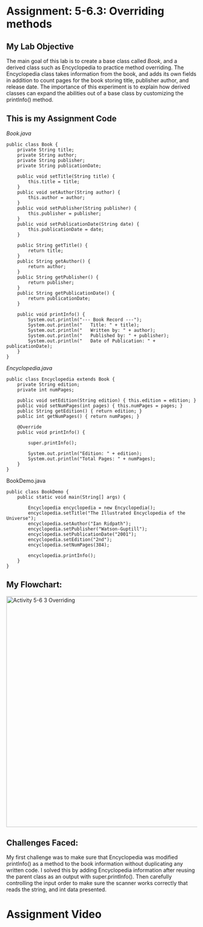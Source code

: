 # Assignment: 5-6.3: Overriding methods
## My Lab Objective
The main goal of this lab is to create a base class called *Book*, and a derived class such as Encyclopedia to practice method overriding. The Encyclopedia class takes information from the book, and adds its own fields in addition to count pages for the book storing title, publisher author, and release date. The importance of this experiment is to explain how derived classes can expand the abilities out of a base class by customizing the printInfo() method.

## This is my Assignment Code

*Book.java*

```
public class Book {
    private String title;
    private String author;
    private String publisher;
    private String publicationDate;

    public void setTitle(String title) {
        this.title = title;
    }
    public void setAuthor(String author) {
        this.author = author;
    }
    public void setPublisher(String publisher) {
        this.publisher = publisher;
    }
    public void setPublicationDate(String date) {
        this.publicationDate = date;
    }

    public String getTitle() {
        return title;
    }
    public String getAuthor() {
        return author;
    }
    public String getPublisher() {
        return publisher;
    }
    public String getPublicationDate() {
        return publicationDate;
    }

    public void printInfo() {
        System.out.println("--- Book Record ---");
        System.out.println("   Title: " + title);
        System.out.println("   Written by: " + author);
        System.out.println("   Published by: " + publisher);
        System.out.println("   Date of Publication: " + publicationDate);
    }
}
```

*Encyclopedia.java*

```
public class Encyclopedia extends Book {
    private String edition;
    private int numPages;

    public void setEdition(String edition) { this.edition = edition; }
    public void setNumPages(int pages) { this.numPages = pages; }
    public String getEdition() { return edition; }
    public int getNumPages() { return numPages; }

    @Override
    public void printInfo() {

        super.printInfo();

        System.out.println("Edition: " + edition);
        System.out.println("Total Pages: " + numPages);
    }
}

```

BookDemo.java

```
public class BookDemo {
    public static void main(String[] args) {
        
        Encyclopedia encyclopedia = new Encyclopedia();
        encyclopedia.setTitle("The Illustrated Encyclopedia of the Universe");
        encyclopedia.setAuthor("Ian Ridpath");
        encyclopedia.setPublisher("Watson-Guptill");
        encyclopedia.setPublicationDate("2001");
        encyclopedia.setEdition("2nd");
        encyclopedia.setNumPages(384);

        encyclopedia.printInfo();
    }
}

```
## My Flowchart:
<img width="1165" height="609" alt="Activity 5-6 3 Overriding" src="https://github.com/user-attachments/assets/5a5e54ff-a8a7-40fd-bbfe-d643444e71a9" />

## Challenges Faced:
My first challenge was to make sure that Encyclopedia was modified printInfo() as a method to the book information without duplicating any written code. I solved this by adding Encyclopedia information after reusing the parent class as an output with super.printInfo(). Then carefully controlling the input order to make sure the scanner works correctly that reads the string, and int data presented.

# Assignment Video
